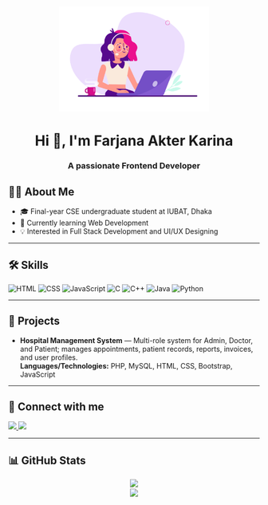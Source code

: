 <div align="center">

  <!-- Avatar / GIF -->
  <img src="assets/githubAnimation.gif" width="300" alt="animated girl using laptop">


  <h1>Hi 👋, I'm Farjana Akter Karina</h1>
  <h3 align="center">A passionate Frontend Developer</h3>

</div>


## 👩‍💻 About Me
- 🎓 Final-year CSE undergraduate student at IUBAT, Dhaka  
- 🌱 Currently learning Web Development  
- 💡 Interested in Full Stack Development and UI/UX Designing  

---

## 🛠️ Skills
<p>
  <img alt="HTML" height="40" src="https://cdn.jsdelivr.net/gh/devicons/devicon/icons/html5/html5-original.svg" />
  <img alt="CSS" height="40" src="https://cdn.jsdelivr.net/gh/devicons/devicon/icons/css3/css3-original.svg" />
  <img alt="JavaScript" height="40" src="https://cdn.jsdelivr.net/gh/devicons/devicon/icons/javascript/javascript-original.svg" />
  <img alt="C" height="40" src="https://cdn.jsdelivr.net/gh/devicons/devicon/icons/c/c-original.svg" />
  <img alt="C++" height="40" src="https://cdn.jsdelivr.net/gh/devicons/devicon/icons/cplusplus/cplusplus-original.svg" />
  <img alt="Java" height="40" src="https://cdn.jsdelivr.net/gh/devicons/devicon/icons/java/java-original.svg" />
  <img alt="Python" height="40" src="https://cdn.jsdelivr.net/gh/devicons/devicon/icons/python/python-original.svg" />
</p>

---

## 📌 Projects

- **Hospital Management System** — Multi-role system for Admin, Doctor, and Patient; manages appointments, patient records, reports, invoices, and user profiles.  
  **Languages/Technologies:** PHP, MySQL, HTML, CSS, Bootstrap, JavaScript

---


## 🔗 Connect with me
<a href="farjanakarina34@gmail.com">
  <img src="https://img.shields.io/badge/Gmail-D14836?logo=gmail&logoColor=white" />
</a>
<a href="https://www.linkedin.com/in/farjana-akter-karina/">
  <img src="https://img.shields.io/badge/LinkedIn-0A66C2?logo=linkedin&logoColor=white" />
</a>

---

## 📊 GitHub Stats
<div align="center">
  <img src="https://github-readme-stats.vercel.app/api?username=FarjanaKarina&show_icons=true&theme=tokyonight" />
  <br/>
  <img src="https://github-readme-stats.vercel.app/api/top-langs/?username=FarjanaKarina&layout=compact&theme=tokyonight" />
</div>




<!--
## Hi there 👋
**FarjanaKarina/FarjanaKarina** is a ✨ _special_ ✨ repository because its `README.md` (this file) appears on your GitHub profile.

Here are some ideas to get you started:

- 🔭 I’m currently working on ...
- 🌱 I’m currently learning ...
- 👯 I’m looking to collaborate on ...
- 🤔 I’m looking for help with ...
- 💬 Ask me about ...
- 📫 How to reach me: ...
- 😄 Pronouns: ...
- ⚡ Fun fact: ...
-->
